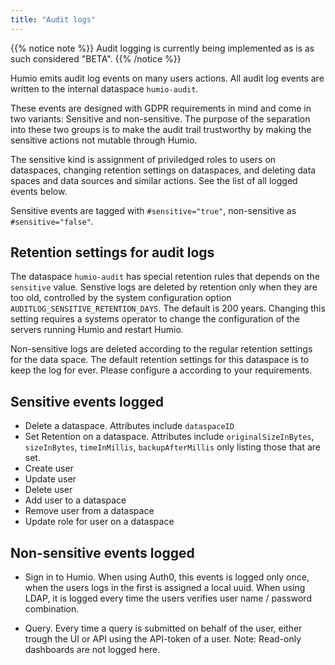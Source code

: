 ```yaml
---
title: "Audit logs"
---
```


{{% notice note %}}
Audit logging is currently being implemented as is as such considered "BETA".
{{% /notice %}}

Humio emits audit log events on many users actions.
All audit log events are written to the internal dataspace `humio-audit`.

These events are designed with GDPR requirements in mind and come in two variants: Sensitive and non-sensitive.
The purpose of the separation into these two groups is to make the audit trail trustworthy by making the sensitive actions not mutable through Humio.

The sensitive kind is assignment of priviledged roles to users on dataspaces, changing retention settings on dataspaces,
and deleting data spaces and data sources and similar actions. See the list of all logged events below.

Sensitive events are tagged with `#sensitive="true"`, non-sensitive as `#sensitive="false"`.

## Retention settings for audit logs
The dataspace `humio-audit` has special retention rules that depends on the `sensitive` value.
Senstive logs are deleted by retention only when they are too old, controlled by the system configuration option `AUDITLOG_SENSITIVE_RETENTION_DAYS`. The default is 200 years.
Changing this setting requires a systems operator to change the configuration of the servers running Humio and restart Humio.

Non-sensitive logs are deleted according to the regular retention settings for the data space.
The default retention settings for this dataspace is to keep the log for ever. Please configure a according to your requirements.

## Sensitive events logged

* Delete a dataspace. Attributes include `dataspaceID`
* Set Retention on a dataspace. Attributes include `originalSizeInBytes`, `sizeInBytes`, `timeInMillis`, `backupAfterMillis` only listing those that are set.
* Create user
* Update user
* Delete user
* Add user to a dataspace
* Remove user from a dataspace
* Update role for user on a dataspace

## Non-sensitive events logged

* Sign in to Humio. When using Auth0, this events is logged only once, when the users logs in the first is assigned a local uuid.
  When using LDAP, it is logged every time the users verifies user name / password combination.

* Query. Every time a query is submitted on behalf of the user, either trough the UI or API using the API-token of a user.
  Note: Read-only dashboards are not logged here.

